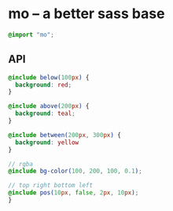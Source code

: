 mo – a better sass base
===============

```scss
@import "mo";
```


API
-----------


```scss
@include below(100px) {
  background: red;
}

@include above(200px) {
  background: teal;
}

@include between(200px, 300px) {
  background: yellow
}

// rgba
@include bg-color(100, 200, 100, 0.1);

// top right bottom left
@include pos(10px, false, 2px, 10px);
}
```
